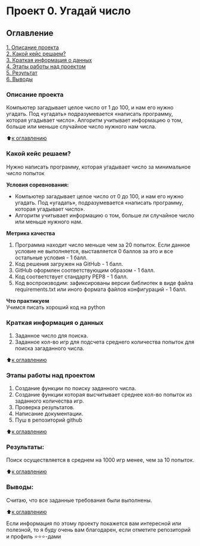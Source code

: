 # Проект 0. Угадай число

## Оглавление  
[1. Описание проекта](.README.md#Описание-проекта)  
[2. Какой кейс решаем?](.README.md#Какой-кейс-решаем)  
[3. Краткая информация о данных](.README.md#Краткая-информация-о-данных)  
[4. Этапы работы над проектом](.README.md#Этапы-работы-над-проектом)  
[5. Результат](.README.md#Результат)    
[6. Выводы](.README.md#Выводы) 

### Описание проекта    
Компьютер загадывает целое число от 1 до 100, и нам его нужно угадать. Под «угадать» подразумевается «написать программу, которая угадывает число».
Алгоритм учитывает информацию о том, больше или меньше случайное число нужного нам числа.

:arrow_up:[к оглавлению](_)


### Какой кейс решаем?    
Нужно написать программу, которая угадывает число за минимальное число попыток

**Условия соревнования:**  
- Компьютер загадывает целое число от 0 до 100, и нам его нужно угадать. Под «угадать», подразумевается «написать программу, которая угадывает число».
- Алгоритм учитывает информацию о том, больше ли случайное число или меньше нужного нам.

**Метрика качества**     
1. Программа находит число меньше чем за 20 попыток. Если данное условие не выполняется, выставляется 0 баллов за это и все остальные условия - 1 балл.
2. Код решения загружен на GitHub - 1 балл.
3. GitHub оформлен соответствующим образом - 1 балл.
4. Код соответствует стандарту PEP8 - 1 балл.
5. Код воспроизводим: зафиксированы версии библиотек в виде файла requirements.txt или иного формата файлов конфигураций - 1 балл.

**Что практикуем**     
Учимся писать хороший код на python


### Краткая информация о данных
1. Заданное число для поиска.
2. Заданное кол-во игр для подсчета среднего количества попыток для поиска загаданного числа.
  
:arrow_up:[к оглавлению](.README.md#Оглавление)


### Этапы работы над проектом  
1. Создание функции по поиску заданного числа.
2. Создание функции которая высчитывает среднее кол-во попыток из заданного количества игр.
3. Проверка результатов.
4. Написание документации.
5. Пуш в репозиторий github

:arrow_up:[к оглавлению](.README.md#Оглавление)


### Результаты:  
Поиск осуществляется в среднем на 1000 игр менее, чем за 10 попыток.

:arrow_up:[к оглавлению](.README.md#Оглавление)


### Выводы:  
Считаю, что все заданные требования были выполнены.

:arrow_up:[к оглавлению](.README.md#Оглавление)


Если информация по этому проекту покажется вам интересной или полезной, то я буду очень вам благодарен, если отметите репозиторий и профиль ⭐️⭐️⭐️-дами